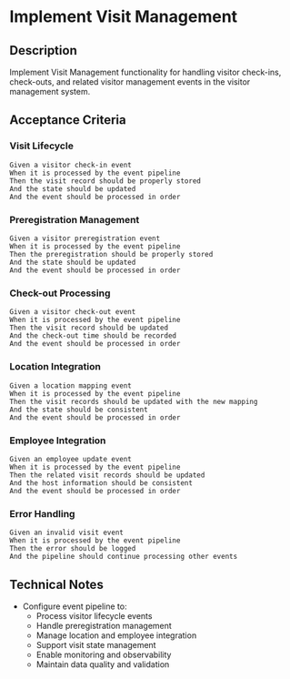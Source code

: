 # Implement Visit Management

## Description
Implement Visit Management functionality for handling visitor check-ins, check-outs, and related visitor management events in the visitor management system.

## Acceptance Criteria

### Visit Lifecycle
```gherkin
Given a visitor check-in event
When it is processed by the event pipeline
Then the visit record should be properly stored
And the state should be updated
And the event should be processed in order
```

### Preregistration Management
```gherkin
Given a visitor preregistration event
When it is processed by the event pipeline
Then the preregistration should be properly stored
And the state should be updated
And the event should be processed in order
```

### Check-out Processing
```gherkin
Given a visitor check-out event
When it is processed by the event pipeline
Then the visit record should be updated
And the check-out time should be recorded
And the event should be processed in order
```

### Location Integration
```gherkin
Given a location mapping event
When it is processed by the event pipeline
Then the visit records should be updated with the new mapping
And the state should be consistent
And the event should be processed in order
```

### Employee Integration
```gherkin
Given an employee update event
When it is processed by the event pipeline
Then the related visit records should be updated
And the host information should be consistent
And the event should be processed in order
```

### Error Handling
```gherkin
Given an invalid visit event
When it is processed by the event pipeline
Then the error should be logged
And the pipeline should continue processing other events
```

## Technical Notes
- Configure event pipeline to:
  - Process visitor lifecycle events
  - Handle preregistration management
  - Manage location and employee integration
  - Support visit state management
  - Enable monitoring and observability
  - Maintain data quality and validation 